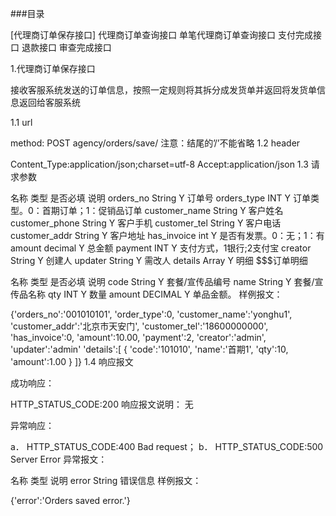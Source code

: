 ###目录

[代理商订单保存接口]
代理商订单查询接口
单笔代理商订单查询接口
支付完成接口
退款接口
审查完成接口

1.代理商订单保存接口

接收客服系统发送的订单信息，按照一定规则将其拆分成发货单并返回将发货单信息返回给客服系统

1.1 url

method: POST
agency/orders/save/
注意：结尾的’/’不能省略
1.2 header

Content_Type:application/json;charset=utf-8
Accept:application/json
1.3 请求参数

名称	类型	是否必填	说明
orders_no	String	Y	订单号
orders_type	INT	Y	订单类型。0：首期订单；1：促销品订单
customer_name	String	Y	客户姓名
customer_phone	String	Y	客户手机
customer_tel	String	Y	客户电话
customer_addr	String	Y	客户地址
has_invoice	int	Y	是否有发票。0：无；1：有
amount	decimal	Y	总金额
payment	INT	Y	支付方式，1银行;2支付宝
creator	String	Y	创建人
updater	String	Y	需改人
details	Array	Y	明细
$$$订单明细

名称	类型	是否必填	说明
code	String	Y	套餐/宣传品编号
name	String	Y	套餐/宣传品名称
qty	INT	Y	数量
amount	DECIMAL	Y	单品金额。
样例报文：

{'orders_no':'001010101',
'order_type':0,
'customer_name':'yonghu1',
'customer_addr':'北京市天安门',
'customer_tel':'18600000000',
'has_invoice':0,
'amount':10.00,
'payment':2,
'creator':'admin',
'updater':'admin'
'details':[
    {
        'code':'101010',
        'name':'首期1',
        'qty':10,
        'amount':1.00
    }
]}
1.4 响应报文

成功响应：

HTTP_STATUS_CODE:200
响应报文说明： 无

异常响应：

a．    HTTP_STATUS_CODE:400 Bad request；
b．    HTTP_STATUS_CODE:500 Server Error
异常报文：

名称	类型	说明
error	String	错误信息
样例报文：

{'error':'Orders saved error.'}
